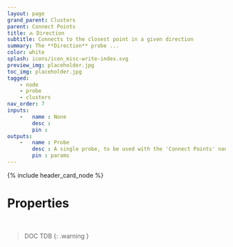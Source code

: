 ```yaml
---
layout: page
grand_parent: Clusters
parent: Connect Points
title: 🝆 Direction
subtitle: Connects to the closest point in a given direction
summary: The **Direction** probe ...
color: white
splash: icons/icon_misc-write-index.svg
preview_img: placeholder.jpg
toc_img: placeholder.jpg
tagged: 
    - node
    - probe
    - clusters
nav_order: 7
inputs:
    -   name : None
        desc : 
        pin : 
outputs:
    -   name : Probe
        desc : A single probe, to be used with the 'Connect Points' node
        pin : params
---
```


{% include header_card_node %}

# Properties
<br>

> DOC TDB
{: .warning }